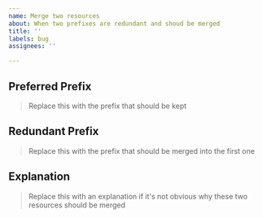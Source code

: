 ```yaml
---
name: Merge two resources
about: When two prefixes are redundant and shoud be merged
title: ''
labels: bug
assignees: ''

---
```


## Preferred Prefix

> Replace this with the prefix that should be kept

## Redundant Prefix

> Replace this with the prefix that should be merged into the first one

## Explanation

> Replace this with an explanation if it's not obvious why these two resources should be merged

